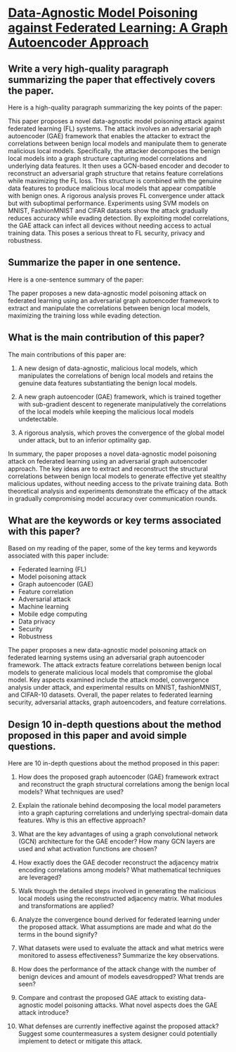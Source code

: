 # [Data-Agnostic Model Poisoning against Federated Learning: A Graph   Autoencoder Approach](https://arxiv.org/abs/2311.18498)

## Write a very high-quality paragraph summarizing the paper that effectively covers the paper.

 Here is a high-quality paragraph summarizing the key points of the paper:

This paper proposes a novel data-agnostic model poisoning attack against federated learning (FL) systems. The attack involves an adversarial graph autoencoder (GAE) framework that enables the attacker to extract the correlations between benign local models and manipulate them to generate malicious local models. Specifically, the attacker decomposes the benign local models into a graph structure capturing model correlations and underlying data features. It then uses a GCN-based encoder and decoder to reconstruct an adversarial graph structure that retains feature correlations while maximizing the FL loss. This structure is combined with the genuine data features to produce malicious local models that appear compatible with benign ones. A rigorous analysis proves FL convergence under attack but with suboptimal performance. Experiments using SVM models on MNIST, FashionMNIST and CIFAR datasets show the attack gradually reduces accuracy while evading detection. By exploiting model correlations, the GAE attack can infect all devices without needing access to actual training data. This poses a serious threat to FL security, privacy and robustness.


## Summarize the paper in one sentence.

 Here is a one-sentence summary of the paper:

The paper proposes a new data-agnostic model poisoning attack on federated learning using an adversarial graph autoencoder framework to extract and manipulate the correlations between benign local models, maximizing the training loss while evading detection.


## What is the main contribution of this paper?

 The main contributions of this paper are:

1. A new design of data-agnostic, malicious local models, which manipulates the correlations of benign local models and retains the genuine data features substantiating the benign local models.

2. A new graph autoencoder (GAE) framework, which is trained together with sub-gradient descent to regenerate manipulatively the correlations of the local models while keeping the malicious local models undetectable. 

3. A rigorous analysis, which proves the convergence of the global model under attack, but to an inferior optimality gap.

In summary, the paper proposes a novel data-agnostic model poisoning attack on federated learning using an adversarial graph autoencoder approach. The key ideas are to extract and reconstruct the structural correlations between benign local models to generate effective yet stealthy malicious updates, without needing access to the private training data. Both theoretical analysis and experiments demonstrate the efficacy of the attack in gradually compromising model accuracy over communication rounds.


## What are the keywords or key terms associated with this paper?

 Based on my reading of the paper, some of the key terms and keywords associated with this paper include:

- Federated learning (FL)
- Model poisoning attack
- Graph autoencoder (GAE)
- Feature correlation
- Adversarial attack
- Machine learning
- Mobile edge computing
- Data privacy 
- Security
- Robustness

The paper proposes a new data-agnostic model poisoning attack on federated learning systems using an adversarial graph autoencoder framework. The attack extracts feature correlations between benign local models to generate malicious local models that compromise the global model. Key aspects examined include the attack model, convergence analysis under attack, and experimental results on MNIST, fashionMNIST, and CIFAR-10 datasets. Overall, the paper relates to federated learning security, adversarial attacks, graph autoencoders, and feature correlations.


## Design 10 in-depth questions about the method proposed in this paper and avoid simple questions.

 Here are 10 in-depth questions about the method proposed in this paper:

1. How does the proposed graph autoencoder (GAE) framework extract and reconstruct the graph structural correlations among the benign local models? What techniques are used?

2. Explain the rationale behind decomposing the local model parameters into a graph capturing correlations and underlying spectral-domain data features. Why is this an effective approach? 

3. What are the key advantages of using a graph convolutional network (GCN) architecture for the GAE encoder? How many GCN layers are used and what activation functions are chosen?

4. How exactly does the GAE decoder reconstruct the adjacency matrix encoding correlations among models? What mathematical techniques are leveraged?  

5. Walk through the detailed steps involved in generating the malicious local models using the reconstructed adjacency matrix. What modules and transformations are applied?

6. Analyze the convergence bound derived for federated learning under the proposed attack. What assumptions are made and what do the terms in the bound signify?  

7. What datasets were used to evaluate the attack and what metrics were monitored to assess effectiveness? Summarize the key observations.

8. How does the performance of the attack change with the number of benign devices and amount of models eavesdropped? What trends are seen?

9. Compare and contrast the proposed GAE attack to existing data-agnostic model poisoning attacks. What novel aspects does the GAE attack introduce?

10. What defenses are currently ineffective against the proposed attack? Suggest some countermeasures a system designer could potentially implement to detect or mitigate this attack.
